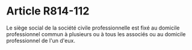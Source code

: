 # Article R814-112

Le siège social de la société civile professionnelle est fixé au domicile professionnel commun à plusieurs ou à tous les associés ou au domicile professionnel de l'un d'eux.